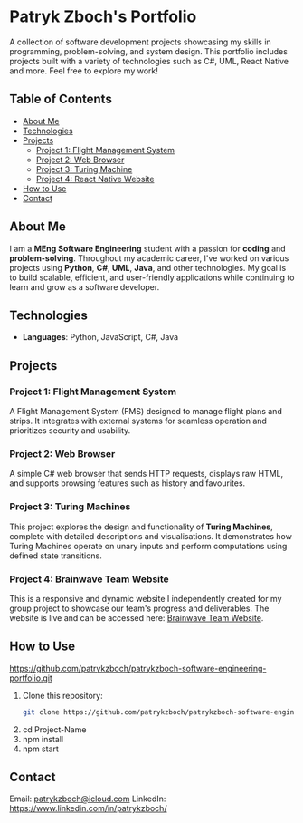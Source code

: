 # Patryk Zboch's Portfolio

  A collection of software development projects showcasing my skills in programming, problem-solving, and system design. This portfolio includes projects built with a variety of technologies such as C#, UML, React Native and more. Feel free to explore my work!

## Table of Contents
- [About Me](#about-me)
- [Technologies](#technologies)
- [Projects](#projects)
  - [Project 1: Flight Management System](#project-1-flight-management-system)
  - [Project 2: Web Browser](#project-2-web-browser)
  - [Project 3: Turing Machine](#project-3-turing-machines)
  - [Project 4: React Native Website](#project-4-brainwave_team_website)
- [How to Use](#how-to-use)
- [Contact](#contact)

## About Me
I am a **MEng Software Engineering** student with a passion for **coding** and **problem-solving**. Throughout my academic career, I've worked on various projects using **Python**, **C#**, **UML**, **Java**, and other technologies. My goal is to build scalable, efficient, and user-friendly applications while continuing to learn and grow as a software developer.

## Technologies
- **Languages**: Python, JavaScript, C#, Java

## Projects

### Project 1: Flight Management System
A Flight Management System (FMS) designed to manage flight plans and strips. It integrates with external systems for seamless operation and prioritizes security and usability.

### Project 2: Web Browser
A simple C# web browser that sends HTTP requests, displays raw HTML, and supports browsing features such as history and favourites.

### Project 3: Turing Machines
This project explores the design and functionality of **Turing Machines**, complete with detailed descriptions and visualisations. It demonstrates how Turing Machines operate on unary inputs and perform computations using defined state transitions.

### Project 4: Brainwave Team Website
This is a responsive and dynamic website I independently created for my group project to showcase our team's progress and deliverables. The website is live and can be accessed here: [Brainwave Team Website](https://brainwave-team.web.app/).

## How to Use
https://github.com/patrykzboch/patrykzboch-software-engineering-portfolio.git
1. Clone this repository:
   ```bash
   git clone https://github.com/patrykzboch/patrykzboch-software-engineering-portfolio.git
2. cd Project-Name
3. npm install
4. npm start

## Contact

Email: patrykzboch@icloud.com
LinkedIn: https://www.linkedin.com/in/patrykzboch/
